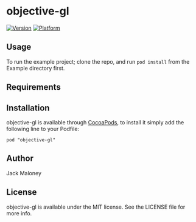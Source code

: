 # objective-gl

[![Version](http://cocoapod-badges.herokuapp.com/v/objective-gl/badge.png)](http://cocoadocs.org/docsets/objective-gl)
[![Platform](http://cocoapod-badges.herokuapp.com/p/objective-gl/badge.png)](http://cocoadocs.org/docsets/objective-gl)

## Usage

To run the example project; clone the repo, and run `pod install` from the Example directory first.

## Requirements

## Installation

objective-gl is available through [CocoaPods](http://cocoapods.org), to install
it simply add the following line to your Podfile:

    pod "objective-gl"

## Author

Jack Maloney

## License

objective-gl is available under the MIT license. See the LICENSE file for more info.

